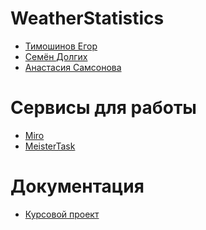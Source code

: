 # WeatherStatistics
* [Тимошинов Егор](https://github.com/Morgomir1)
* [Семён Долгих](https://github.com/BlG-SEM)
* [Анастасия Самсонова]()

# Сервисы для работы
* [Miro](https://miro.com/app/board/uXjVMdmeG98=/)
* [MeisterTask](https://www.meistertask.com/app/project/ZxXL2qha/weather-statistics)

# Документация
* [Курсовой проект]()
